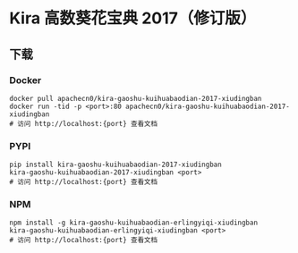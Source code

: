 # Kira 高数葵花宝典 2017（修订版）

## 下载

### Docker

```
docker pull apachecn0/kira-gaoshu-kuihuabaodian-2017-xiudingban
docker run -tid -p <port>:80 apachecn0/kira-gaoshu-kuihuabaodian-2017-xiudingban
# 访问 http://localhost:{port} 查看文档
```

### PYPI

```
pip install kira-gaoshu-kuihuabaodian-2017-xiudingban
kira-gaoshu-kuihuabaodian-2017-xiudingban <port>
# 访问 http://localhost:{port} 查看文档
```

### NPM

```
npm install -g kira-gaoshu-kuihuabaodian-erlingyiqi-xiudingban
kira-gaoshu-kuihuabaodian-erlingyiqi-xiudingban <port>
# 访问 http://localhost:{port} 查看文档
```